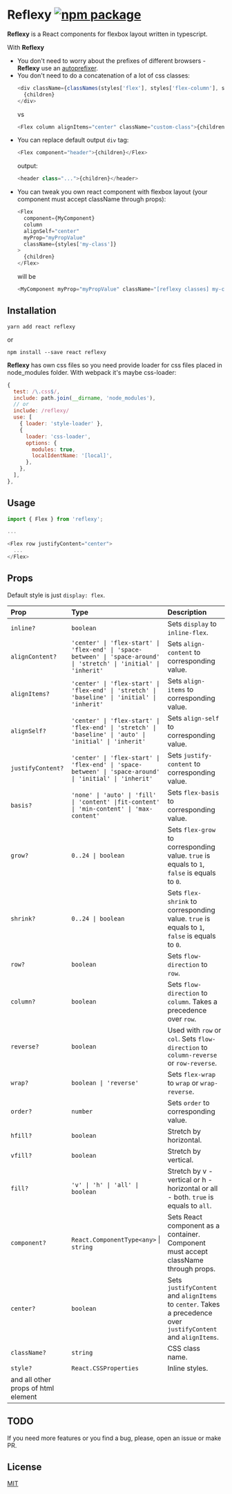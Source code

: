 # Reflexy [![npm package](https://img.shields.io/npm/v/reflexy.svg?style=flat-square)](https://www.npmjs.org/package/reflexy)

**Reflexy** is a React components for flexbox layout written in typescript.

With **Reflexy**
* You don't need to worry about the prefixes of different browsers - **Reflexy** use an [autoprefixer](https://github.com/postcss/autoprefixer).
* You don't need to do a concatenation of a lot of css classes:
  ```js
  <div className={classNames(styles['flex'], styles['flex-column'], styles['flex-align-center'], ...)}>
    {children}
  </div>
  ```
  vs
  ```js
  <Flex column alignItems="center" className="custom-class">{children}</Flex>
  ```
* You can replace default output `div` tag:
  ```js
  <Flex component="header">{children}</Flex>
  ```
  output:
  ```js
  <header class="...">{children}</header>
  ```
* You can tweak you own react component with flexbox layout (your component must accept className through props):
  ```js
  <Flex
    component={MyComponent}
    column
    alignSelf="center"
    myProp="myPropValue"
    className={styles['my-class']}
  >
    {children}
  </Flex>
  ```
  will be
  ```js
  <MyComponent myProp="myPropValue" className="[reflexy classes] my-class">{children}</MyComponent>
  ```

## Installation

```
yarn add react reflexy
```
or
```
npm install --save react reflexy
```

**Reflexy** has own css files so you need provide loader for css files placed in node_modules folder. With webpack it's maybe css-loader:
```js
{
  test: /\.css$/,
  include: path.join(__dirname, 'node_modules'),
  // or
  include: /reflexy/
  use: [
    { loader: 'style-loader' },
    {
      loader: 'css-loader',
      options: {
        modules: true,
        localIdentName: '[local]',
      },
    },
  ],
},
```

## Usage

```js
import { Flex } from 'reflexy';

...

<Flex row justifyContent="center">
  ...
</Flex>
```

## Props

Default style is just `display: flex`.

| Prop | Type | Description |
|:---|:---|:---|
| `inline?` | `boolean` | Sets `display` to `inline-flex`.|
| `alignContent?` | `'center' \| 'flex-start' \| 'flex-end' \| 'space-between' \| 'space-around' \| 'stretch' \| 'initial' \| 'inherit'` | Sets `align-content` to corresponding value. |
| `alignItems?` | `'center' \| 'flex-start' \| 'flex-end' \| 'stretch' \| 'baseline' \| 'initial' \| 'inherit'` | Sets `align-items` to corresponding value. |
| `alignSelf?` | `'center' \| 'flex-start' \| 'flex-end' \| 'stretch' \| 'baseline' \| 'auto' \| 'initial' \| 'inherit'` | Sets `align-self` to corresponding value. |
| `justifyContent?` | `'center' \| 'flex-start' \| 'flex-end' \| 'space-between' \| 'space-around' \| 'initial' \| 'inherit'` | Sets `justify-content` to corresponding value. |
| `basis?` | `'none' \| 'auto' \| 'fill' \| 'content' \|fit-content' \| 'min-content' \| 'max-content'` | Sets `flex-basis` to corresponding value. |
| `grow?` | `0..24 \| boolean` | Sets `flex-grow` to corresponding value. `true` is equals to `1`, `false` is equals to `0`. |
| `shrink?` | `0..24 \| boolean` | Sets `flex-shrink` to corresponding value. `true` is equals to `1`, `false` is equals to `0`. |
| `row?` | `boolean` | Sets `flow-direction` to `row`. |
| `column?` | `boolean` | Sets `flow-direction` to `column`. Takes a precedence over `row`. |
| `reverse?` | `boolean` | Used with `row` or `col`. Sets `flow-direction` to `column-reverse` or `row-reverse`. |
| `wrap?` | `boolean \| 'reverse'` | Sets `flex-wrap` to `wrap` or `wrap-reverse`. |
| `order?` | `number` | Sets `order` to corresponding value. |
| `hfill?` | `boolean` | Stretch by horizontal. |
| `vfill?` | `boolean` | Stretch by vertical. |
| `fill?` | `'v' \| 'h' \| 'all' \| boolean` | Stretch by v - vertical or h - horizontal or all - both. `true` is equals to `all`. |
| `component?` | `React.ComponentType<any>` \| `string` | Sets React component as a container. Component must accept className through props. |
| `center?` | `boolean` | Sets `justifyContent` and `alignItems` to  `center`. Takes a precedence over `justifyContent` and `alignItems`. |
| `className?` | `string` | CSS class name. |
| `style?` | `React.CSSProperties` | Inline styles. |
| and all other props of html element |

## TODO

If you need more features or you find a bug, please, open an issue or make PR.

## License

[MIT](https://opensource.org/licenses/mit-license.php)
